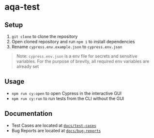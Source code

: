 # aqa-test

## Setup

1. `git clone` to clone the repository
2. Open cloned repository and run `npm i` to install dependencies
3. Rename `cypress.env.example.json` to `cypress.env.json`

> Note: `cypress.env.json` is a env file for secrets and sensitive variables. For the purpose of brevity, all required env variables are already set

## Usage

- `npm run cy:open` to open Cypress in the interactive GUI
- `npm run cy:run` to run tests from the CLI without the GUI

## Documentation

- Test Cases are located at [`docs/test-cases`](docs/test-cases)
- Bug Reports are located at [`docs/bug-reports`](docs/bug-reports)
